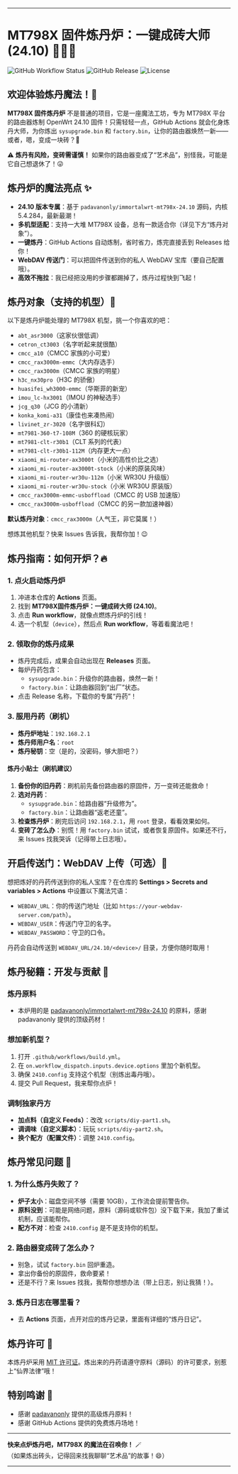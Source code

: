 

---

# MT798X 固件炼丹炉：一键成砖大师 (24.10) 🧙‍♂️🔥

![GitHub Workflow Status](https://img.shields.io/github/actions/workflow/status/ccaicjoy/https://github.com/ccaicjoy/immortalwrt-MT798X-mini/build.yml?branch=main&label=炼丹状态&style=flat-square)
![GitHub Release](https://img.shields.io/github/v/release/ccaicjoy/https://github.com/ccaicjoy/immortalwrt-MT798X-mini?label=最新杰作&style=flat-square)
![License](https://img.shields.io/github/license/ccaicjoy/https://github.com/ccaicjoy/immortalwrt-MT798X-mini?label=炼丹许可&style=flat-square)

## 欢迎体验炼丹魔法！🎩

**MT798X 固件炼丹炉** 不是普通的项目，它是一座魔法工坊，专为 MT798X 平台的路由器炼制 OpenWrt 24.10 固件！只需轻轻一点，GitHub Actions 就会化身炼丹大师，为你炼出 `sysupgrade.bin` 和 `factory.bin`，让你的路由器焕然一新——或者，嗯，变成一块砖？🧱

⚠️ **炼丹有风险，变砖需谨慎！** 如果你的路由器变成了“艺术品”，别怪我，可能是它自己想退休了！😜

## 炼丹炉的魔法亮点 ✨

- **24.10 版本专属**：基于 `padavanonly/immortalwrt-mt798x-24.10` 源码，内核 5.4.284，最新最潮！
- **多机型适配**：支持一大堆 MT798X 设备，总有一款适合你（详见下方“炼丹对象”）。
- **一键炼丹**：GitHub Actions 自动炼制，省时省力，炼完直接丢到 Releases 给你！
- **WebDAV 传送门**：可以把固件传送到你的私人 WebDAV 宝库（要自己配置哦）。
- **高效不拖拉**：我已经把没用的步骤都踢掉了，炼丹过程快到飞起！

## 炼丹对象（支持的机型）🎯

以下是炼丹炉能处理的 MT798X 机型，挑一个你喜欢的吧：

- `abt_asr3000`（这家伙很低调）
- `cetron_ct3003`（名字听起来就很酷）
- `cmcc_a10`（CMCC 家族的小可爱）
- `cmcc_rax3000m-emmc`（大内存选手）
- `cmcc_rax3000m`（CMCC 家族的明星）
- `h3c_nx30pro`（H3C 的骄傲）
- `huasifei_wh3000-emmc`（华斯菲的新宠）
- `imou_lc-hx3001`（IMOU 的神秘选手）
- `jcg_q30`（JCG 的小清新）
- `konka_komi-a31`（康佳也来凑热闹）
- `livinet_zr-3020`（名字很科幻）
- `mt7981-360-t7-108M`（360 的硬核玩家）
- `mt7981-clt-r30b1`（CLT 系列的代表）
- `mt7981-clt-r30b1-112M`（内存更大一点）
- `xiaomi_mi-router-ax3000t`（小米的高性价比之选）
- `xiaomi_mi-router-ax3000t-stock`（小米的原装风味）
- `xiaomi_mi-router-wr30u-112m`（小米 WR30U 升级版）
- `xiaomi_mi-router-wr30u-stock`（小米 WR30U 原装版）
- `cmcc_rax3000m-emmc-usboffload`（CMCC 的 USB 加速版）
- `cmcc_rax3000m-usboffload`（CMCC 的另一款加速神器）

**默认炼丹对象**：`cmcc_rax3000m`（人气王，非它莫属！）

想炼其他机型？快来 Issues 告诉我，我帮你加！😉

## 炼丹指南：如何开炉？🔥

### 1. 点火启动炼丹炉
1. 冲进本仓库的 **Actions** 页面。
2. 找到 **MT798X固件炼丹炉：一键成砖大师 (24.10)**。
3. 点击 **Run workflow**，就像点燃炼丹炉的引线！
4. 选一个机型（`device`），然后点 **Run workflow**，等着看魔法吧！

### 2. 领取你的炼丹成果
- 炼丹完成后，成果会自动出现在 **Releases** 页面。
- 每炉丹药包含：
  - `sysupgrade.bin`：升级你的路由器，焕然一新！
  - `factory.bin`：让路由器回到“出厂”状态。
- 点击 Release 名称，下载你的专属“丹药”！

### 3. 服用丹药（刷机）
- **炼丹炉地址**：`192.168.2.1`
- **炼丹师用户名**：`root`
- **炼丹秘钥**：空（是的，没密码，够大胆吧？）

#### 炼丹小贴士（刷机建议）
1. **备份你的旧丹药**：刷机前先备份路由器的原固件，万一变砖还能救命！
2. **选对丹药**：
   - `sysupgrade.bin`：给路由器“升级修为”。
   - `factory.bin`：让路由器“返老还童”。
3. **检查炼丹炉**：刷完后访问 `192.168.2.1`，用 `root` 登录，看看效果如何。
4. **变砖了怎么办**：别慌！用 `factory.bin` 试试，或者恢复原固件。如果还不行，来 Issues 找我哭诉（记得带上日志哦）。

## 开启传送门：WebDAV 上传（可选）🚪

想把炼好的丹药传送到你的私人宝库？在仓库的 **Settings > Secrets and variables > Actions** 中设置以下魔法咒语：

- `WEBDAV_URL`：你的传送门地址（比如 `https://your-webdav-server.com/path`）。
- `WEBDAV_USER`：传送门守卫的名字。
- `WEBDAV_PASSWORD`：守卫的口令。

丹药会自动传送到 `WEBDAV_URL/24.10/<device>/` 目录，方便你随时取用！

## 炼丹秘籍：开发与贡献 📜

### 炼丹原料
- 本炉用的是 [padavanonly/immortalwrt-mt798x-24.10](https://github.com/padavanonly/immortalwrt-mt798x-24.10) 的原料，感谢 padavanonly 提供的顶级药材！

### 想加新机型？
1. 打开 `.github/workflows/build.yml`。
2. 在 `on.workflow_dispatch.inputs.device.options` 里加个新机型。
3. 确保 `2410.config` 支持这个机型（别炼出毒丹哦）。
4. 提交 Pull Request，我来帮你点炉！

### 调制独家丹方
- **加点料（自定义 Feeds）**：改改 `scripts/diy-part1.sh`。
- **调调味（自定义脚本）**：玩玩 `scripts/diy-part2.sh`。
- **换个配方（配置文件）**：调整 `2410.config`。

## 炼丹常见问题 🤔

### 1. 为什么炼丹失败了？
- **炉子太小**：磁盘空间不够（需要 10GB），工作流会提前警告你。
- **原料没到**：可能是网络问题，原料（源码或软件包）没下载下来，我加了重试机制，应该能帮你。
- **配方不对**：检查 `2410.config` 是不是支持你的机型。

### 2. 路由器变成砖了怎么办？
- 别急，试试 `factory.bin` 回炉重造。
- 拿出你备份的原固件，救命要紧！
- 还是不行？来 Issues 找我，我帮你想想办法（带上日志，别让我猜！）。

### 3. 炼丹日志在哪里看？
- 去 **Actions** 页面，点开对应的炼丹记录，里面有详细的“炼丹日记”。

## 炼丹许可 📜

本炼丹炉采用 [MIT 许可证](LICENSE)。炼出来的丹药请遵守原料（源码）的许可要求，别惹上“仙界法律”哦！

## 特别鸣谢 🙏

- 感谢 [padavanonly](https://github.com/padavanonly) 提供的高级炼丹原料！
- 感谢 GitHub Actions 提供的免费炼丹场地！

---

**快来点炉炼丹吧，MT798X 的魔法在召唤你！** 🪄  
（如果炼出砖头，记得回来找我聊聊“艺术品”的故事！😄）

---
